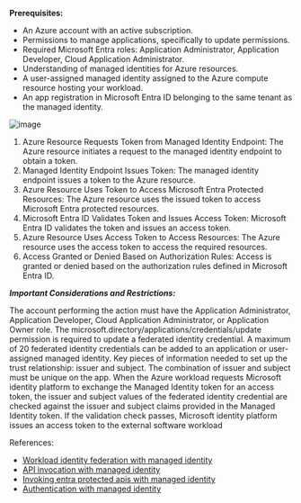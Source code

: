 **Prerequisites:**

- An Azure account with an active subscription.
- Permissions to manage applications, specifically to update permissions.
- Required Microsoft Entra roles: Application Administrator, Application Developer, Cloud Application Administrator.
- Understanding of managed identities for Azure resources.
- A user-assigned managed identity assigned to the Azure compute resource hosting your workload.
- An app registration in Microsoft Entra ID belonging to the same tenant as the managed identity.

![image](https://github.com/user-attachments/assets/48cb2241-30cc-45e0-bfe2-1987e85379ce)

1. Azure Resource Requests Token from Managed Identity Endpoint: The Azure resource initiates a request to the managed identity endpoint to obtain a token.
2. Managed Identity Endpoint Issues Token: The managed identity endpoint issues a token to the Azure resource.
3. Azure Resource Uses Token to Access Microsoft Entra Protected Resources: The Azure resource uses the issued token to access Microsoft Entra protected resources.
4. Microsoft Entra ID Validates Token and Issues Access Token: Microsoft Entra ID validates the token and issues an access token.
5. Azure Resource Uses Access Token to Access Resources: The Azure resource uses the access token to access the required resources.
6. Access Granted or Denied Based on Authorization Rules: Access is granted or denied based on the authorization rules defined in Microsoft Entra ID.

***Important Considerations and Restrictions:***

The account performing the action must have the Application Administrator, Application Developer, Cloud Application Administrator, or Application Owner role.
The microsoft.directory/applications/credentials/update permission is required to update a federated identity credential.
A maximum of 20 federated identity credentials can be added to an application or user-assigned managed identity.
Key pieces of information needed to set up the trust relationship: issuer and subject.
The combination of issuer and subject must be unique on the app.
When the Azure workload requests Microsoft identity platform to exchange the Managed Identity token for an access token, the issuer and subject values of the federated identity credential are checked against the issuer and subject claims provided in the Managed Identity token. If the validation check passes, Microsoft identity platform issues an access token to the external software workload

References:

- [Workload identity federation with managed identity](https://learn.microsoft.com/en-us/entra/workload-id/workload-identity-federation-config-app-trust-managed-identity?toc=%2Fentra%2Fidentity%2Fmanaged-identities-azure-resources%2Ftoc.json&tabs=microsoft-entra-admin-center)
- [API invocation with managed identity](https://github.com/AzureAD/microsoft-identity-web/wiki/calling-apis-with-managed-identity)
- [Invoking entra protected apis with managed identity](https://blog.marcelmichau.dev/microsoft-entra-id-call-protected-apis-using-managed-identities)
- [Authentication with managed identity](https://laurakokkarinen.com/authenticate-to-entra-id-protected-apis-with-managed-identity-no-key-vault-required/)
